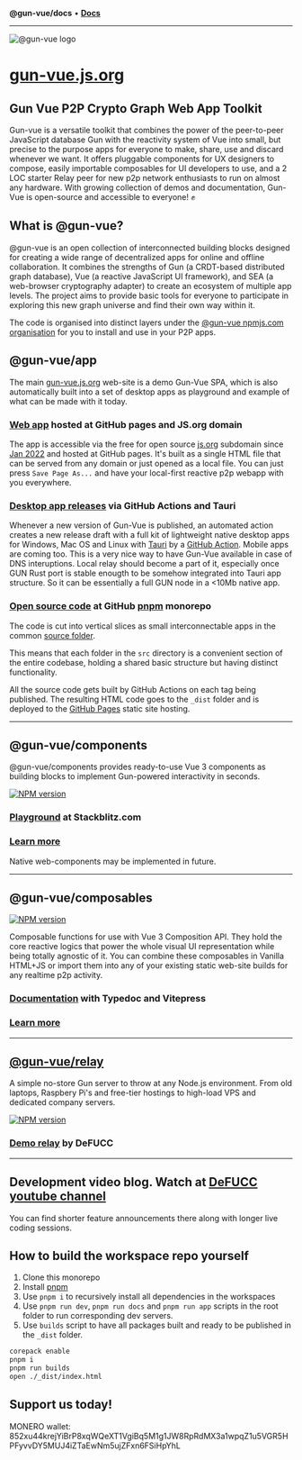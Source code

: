 **@gun-vue/docs** • [**Docs**](globals.md)

***

![@gun-vue logo](https://gun-vue.js.org/media/gun-vue-logo.svg)

# [gun-vue.js.org](https://gun-vue.js.org)

## Gun Vue P2P Crypto Graph Web App Toolkit

Gun-vue is a versatile toolkit that combines the power of the peer-to-peer JavaScript database Gun with the reactivity system of Vue into small, but precise to the purpose apps for everyone to make, share, use and discard whenever we want. It offers pluggable components for UX designers to compose, easily importable composables for UI developers to use, and a 2 LOC starter Relay peer for new p2p network enthusiasts to run on almost any hardware. With growing collection of demos and documentation, Gun-Vue is open-source and accessible to everyone! ✊

## What is @gun-vue?

@gun-vue is an open collection of interconnected building blocks designed for creating a wide range of decentralized apps for online and offline collaboration. It combines the strengths of Gun (a CRDT-based distributed graph database), Vue (a reactive JavaScript UI framework), and SEA (a web-browser cryptography adapter) to create an ecosystem of multiple app levels. The project aims to provide basic tools for everyone to participate in exploring this new graph universe and find their own way within it.

The code is organised into distinct layers under the [@gun-vue npmjs.com organisation](https://www.npmjs.com/org/gun-vue) for you to install and use in your P2P apps.

## @gun-vue/app

The main [gun-vue.js.org](https://gun-vue.js.org) web-site is a demo Gun-Vue SPA, which is also automatically built into a set of desktop apps as playground and example of what can be made with it today.

### [Web app](https://gun-vue.js.org) hosted at GitHub pages and JS.org domain

The app is accessible via the free for open source [js.org](https://js.org) subdomain since [Jan 2022](https://github.com/js-org/js.org/commit/56a145bb39e53c6d63edf63b26d331cf30c35061) and hosted at GitHub pages. It's built as a single HTML file that can be served from any domain or just opened as a local file. You can just press `Save Page As...` and have your local-first reactive p2p webapp with you everywhere.

### [Desktop app releases](https://github.com/DeFUCC/gun-vue/releases) via GitHub Actions and Tauri

Whenever a new version of Gun-Vue is published, an automated action creates a new release draft with a full kit of lightweight native desktop apps for Windows, Mac OS and Linux with [Tauri](https://tauri.app) by a [GitHub Action](https://github.com/DeFUCC/gun-vue/actions/workflows/tauri.yml). Mobile apps are coming too. This is a very nice way to have Gun-Vue available in case of DNS interuptions. Local relay should become a part of it, especially once GUN Rust port is stable enougth to be somehow integrated into Tauri app structure. So it can be essentially a full GUN node in a <10Mb native app.

### [Open source code](https://github.com/DeFUCC/gun-vue/tree/master/src) at GitHub [pnpm](https://pnpm.io) monorepo

The code is cut into vertical slices as small interconnectable apps in the common [source folder](https://github.com/DeFUCC/gun-vue/tree/master/src).

This means that each folder in the `src` directory is a convenient section of the entire codebase, holding a shared basic structure but having distinct functionality.

All the source code gets built by GitHub Actions on each tag being published. The resulting HTML code goes to the `_dist` folder and is deployed to the [GitHub Pages](https://github.com/DeFUCC/gun-vue/tree/gh-pages) static site hosting.

---

## @gun-vue/components

@gun-vue/components provides ready-to-use Vue 3 components as building blocks to implement Gun-powered interactivity in seconds.

<a href="https://www.npmjs.com/package/@gun-vue/components" target="_blank"><img src="https://img.shields.io/npm/v/@gun-vue/components?color=E23C92&logo=npm&style=for-the-badge" alt="NPM version"></a>

### [Playground](https://stackblitz.com/edit/gun-vue) at Stackblitz.com

### [Learn more](https://github.com/DeFUCC/gun-vue/tree/master/components)

Native web-components may be implemented in future.

---

## @gun-vue/composables

<a href="https://www.npmjs.com/package/@gun-vue/composables" target="_blank"><img src="https://img.shields.io/npm/v/@gun-vue/composables?color=E23C92&logo=npm&style=for-the-badge" alt="NPM version"></a>

Composable functions for use with Vue 3 Composition API. They hold the core reactive logics that power the whole visual UI representation while being totally agnostic of it. You can combine these composables in Vanilla HTML+JS or import them into any of your existing static web-site builds for any realtime p2p activity.

### [Documentation](https://gun-vue.js.org/composables) with Typedoc and Vitepress

### [Learn more](https://github.com/DeFUCC/gun-vue/tree/master/composables)

---

## [@gun-vue/relay](https://github.com/DeFUCC/gun-vue/tree/master/relay)

A simple no-store Gun server to throw at any Node.js environment. From old laptops, Raspbery Pi's and free-tier hostings to high-load VPS and dedicated company servers.

<a href="https://www.npmjs.com/package/@gun-vue/relay" target="__blank"><img src="https://img.shields.io/npm/v/@gun-vue/relay?color=E23C92&logo=npm&style=for-the-badge" alt="NPM version"></a>

### [Demo relay](https://gun.defucc.me) by DeFUCC

---

## Development video blog. Watch at [DeFUCC youtube channel](https://www.youtube.com/watch?v=gwZUQcCp01U&list=PLncuCCb2zjt6wmlSNLiK1lZl150qX-rAw)

You can find shorter feature announcements there along with longer live coding sessions.

## How to build the workspace repo yourself

1. Clone this monorepo
2. Install [pnpm](https://pnpm.io/installation)
3. Use `pnpm i` to recursively install all dependencies in the workspaces
4. Use `pnpm run dev`, `pnpm run docs` and `pnpm run app` scripts in the root folder to run corresponding dev servers.
5. Use `builds` script to have all packages built and ready to be published in the `_dist` folder.

```bash
corepack enable
pnpm i
pnpm run builds
open ./_dist/index.html
```

## Support us today!

MONERO wallet: 852xu44krejYiBrP8xqWQeXT1VgiBq5M1g1JW8RpRdMX3a1wpqZ1u5VGR5HPFyvvDY5MUJ4iZTaEwNm5ujZFxn6FSiHpYhL
